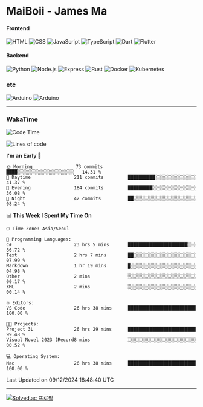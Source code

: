 # MaiBoii - James Ma

#### Frontend
![HTML](https://img.shields.io/badge/-HTML-E34F26?style=flat-square&logo=html5&logoColor=white)
![CSS](https://img.shields.io/badge/-CSS-1572B6?style=flat-square&logo=css3)
![JavaScript](https://img.shields.io/badge/-JavaScript-F7DF1E?style=flat-square&logo=javascript&logoColor=black)
![TypeScript](https://img.shields.io/badge/-TypeScript-02569B?style=flat-square&logo=typescript&logoColor=white)
![Dart](https://img.shields.io/badge/-Dart-0175C2?style=flat-square&logo=dart)
![Flutter](https://img.shields.io/badge/-Flutter-02569B?style=flat-square&logo=flutter)


#### Backend
![Python](https://img.shields.io/badge/-Python-3776AB?style=flat-square&logo=python&logoColor=white)
![Node.js](https://img.shields.io/badge/-Node.js-339933?style=flat-square&logo=node.js&logoColor=white)
![Express](https://img.shields.io/badge/-Express-339933?style=flat-square&logo=express&logoColor=white)
![Rust](https://img.shields.io/badge/-Rust-000000?style=flat-square&logo=rust&logoColor=white)
![Docker](https://img.shields.io/badge/-Docker-2496ED?style=flat-square&logo=docker&logoColor=white)
![Kubernetes](https://img.shields.io/badge/-Kubernetes-326CE5?style=flat-square&logo=kubernetes&logoColor=white)


### etc
![Arduino](https://img.shields.io/badge/-Arduino-00878F?style=flat-square&logo=arduino&logoColor=white)
![Arduino](https://img.shields.io/badge/-Unity-232326?style=flat-square&logo=unity&logoColor=white)

---
### WakaTime
<!--START_SECTION:waka-->
![Code Time](http://img.shields.io/badge/Code%20Time-961%20hrs%2018%20mins-blue)

![Lines of code](https://img.shields.io/badge/From%20Hello%20World%20I%27ve%20Written-1.8%20million%20lines%20of%20code-blue)

**I'm an Early 🐤** 

```text
🌞 Morning                73 commits          ████░░░░░░░░░░░░░░░░░░░░░   14.31 % 
🌆 Daytime                211 commits         ██████████░░░░░░░░░░░░░░░   41.37 % 
🌃 Evening                184 commits         █████████░░░░░░░░░░░░░░░░   36.08 % 
🌙 Night                  42 commits          ██░░░░░░░░░░░░░░░░░░░░░░░   08.24 % 
```


📊 **This Week I Spent My Time On** 

```text
🕑︎ Time Zone: Asia/Seoul

💬 Programming Languages: 
C#                       23 hrs 5 mins       ██████████████████████░░░   86.72 % 
Text                     2 hrs 7 mins        ██░░░░░░░░░░░░░░░░░░░░░░░   07.99 % 
Markdown                 1 hr 19 mins        █░░░░░░░░░░░░░░░░░░░░░░░░   04.98 % 
Other                    2 mins              ░░░░░░░░░░░░░░░░░░░░░░░░░   00.17 % 
XML                      2 mins              ░░░░░░░░░░░░░░░░░░░░░░░░░   00.14 % 

🔥 Editors: 
VS Code                  26 hrs 38 mins      █████████████████████████   100.00 % 

🐱‍💻 Projects: 
Project 3L               26 hrs 29 mins      █████████████████████████   99.48 % 
Visual Novel 2023 (Record8 mins              ░░░░░░░░░░░░░░░░░░░░░░░░░   00.52 % 

💻 Operating System: 
Mac                      26 hrs 38 mins      █████████████████████████   100.00 % 
```


 Last Updated on 09/12/2024 18:48:40 UTC
<!--END_SECTION:waka-->
---
[![Solved.ac
프로필](http://mazassumnida.wtf/api/v2/generate_badge?boj=msu2020)](https://solved.ac/msu2020)
